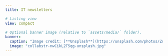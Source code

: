```yaml
---
title: IT newsletters

# Listing view
view: compact

# Optional banner image (relative to `assets/media/` folder).
banner:
  caption: "Image credit: [**Unsplash**](https://unsplash.com/photos/Zua2hyvTBk)"
  image: "collabstr-nwCikL2T5qg-unsplash.jpg"
---
```

